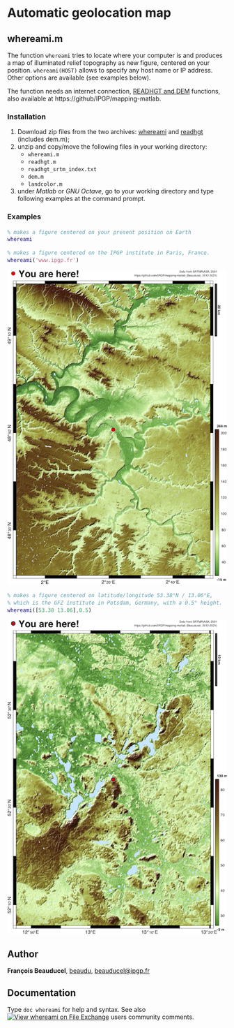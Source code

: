 # Automatic geolocation map

## whereami.m

The function `whereami` tries to locate where your computer is and produces a map of illuminated relief topography as new figure, centered on	your position. `whereami(HOST)` allows to specify any host name or IP address. Other options are available (see examples below).

The function needs an internet connection, [READHGT and DEM](https://fr.mathworks.com/matlabcentral/fileexchange/36379-readhgt-import-download-nasa-srtm-data-files-hgt) functions, also available at https://github/IPGP/mapping-matlab.

### Installation
1. Download zip files from the two archives: [whereami](https://github.com/beaudu/whereami/archive/refs/heads/main.zip) and [readhgt](https://fr.mathworks.com/matlabcentral/fileexchange/36379-readhgt-import-download-nasa-srtm-data-files-hgt) (includes dem.m);
1. unzip and copy/move the following files in your working directory:
    - `whereami.m`
    - `readhgt.m`
    - `readhgt_srtm_index.txt`
    - `dem.m`
    - `landcolor.m`
1. under *Matlab* or *GNU Octave*, go to your working directory and type following examples at the command prompt.

### Examples
```matlab
% makes a figure centered on your present position on Earth
whereami
```

```matlab
% makes a figure centered on the IPGP institute in Paris, France.
whereami('www.ipgp.fr')
```

![](whereami_example_ipgp.png)

```matlab
% makes a figure centered on latitude/longitude 53.38°N / 13.06°E,
% which is the GFZ institute in Potsdam, Germany, with a 0.5° height.
whereami([53.38 13.06],0.5)
```

![](whereami_example_gfz.png)

## Author
**François Beauducel**, [beaudu](https://github.com/beaudu), beauducel@ipgp.fr

## Documentation
Type `doc whereami` for help and syntax. See also [![View whereami on File Exchange](https://www.mathworks.com/matlabcentral/images/matlab-file-exchange.svg)](https://fr.mathworks.com/matlabcentral/fileexchange/103180-whereami) users community comments.
